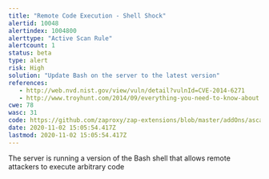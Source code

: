 ```yaml
---
title: "Remote Code Execution - Shell Shock"
alertid: 10048
alertindex: 1004800
alerttype: "Active Scan Rule"
alertcount: 1
status: beta
type: alert
risk: High
solution: "Update Bash on the server to the latest version"
references:
   - http://web.nvd.nist.gov/view/vuln/detail?vulnId=CVE-2014-6271
   - http://www.troyhunt.com/2014/09/everything-you-need-to-know-about.html
cwe: 78
wasc: 31
code: https://github.com/zaproxy/zap-extensions/blob/master/addOns/ascanrulesBeta/src/main/java/org/zaproxy/zap/extension/ascanrulesBeta/ShellShockScanRule.java
date: 2020-11-02 15:05:54.417Z
lastmod: 2020-11-02 15:05:54.417Z
---
```

The server is running a version of the Bash shell that allows remote attackers to execute arbitrary code 
